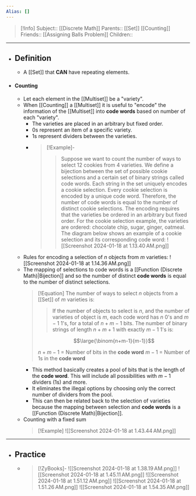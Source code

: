 ```yaml
---
Alias: []
---
```

> [!Info]
> Subject:: [[Discrete Math]]
> Parents:: [[Set]] [[Counting]]
> Friends:: [[Assigning Balls Problem]]
> Children:: 
---
- ## Definition
	- A [[Set]] that **CAN** have repeating elements.
- #### Counting
	- Let each element in the [[Multiset]] be a "variety".
	- When [[Counting]] a [[Multiset]] it is useful to "encode" the information of the [[Multiset]] into **code words** based on number of each "variety".
		- The varieties are placed in an arbitrary but fixed order.
		- $0$s represent an item of a specific variety.
		- $1$s represent dividers between the varieties.
		- > [!Example]-
		  > > Suppose we want to count the number of ways to select 12 cookies from 4 varieties. We define a bijection between the set of possible cookie selections and a certain set of binary strings called code words. Each string in the set uniquely encodes a cookie selection. Every cookie selection is encoded by a unique code word. Therefore, the number of code words is equal to the number of distinct cookie selections. The encoding requires that the varieties be ordered in an arbitrary but fixed order. For the cookie selection example, the varieties are ordered: chocolate chip, sugar, ginger, oatmeal. The diagram below shows an example of a cookie selection and its corresponding code word:
		  ![[Screenshot 2024-01-18 at 1.13.40 AM.png]]
	- Rules for encoding a selection of $n$ objects from $m$ varieties:
	   ![[Screenshot 2024-01-18 at 1.14.36 AM.png]]
	- The mapping of selections to code words is a [[Function (Discrete Math)|Bijection]] and so the number of distinct **code words** is equal to the number of distinct selections.
	  > [!Equation]
	  > The number of ways to select $n$ objects from a [[Set]] of $m$ varieties is:
	  > > If the number of objects to select is $n$, and the number of varieties of object is $m$, each code word has $n$ $0$'s and $m-1$ $1$'s, for a total of $n+m-1$ bits. The number of binary strings of length $n+m+1$ with exactly $m-1$ $1$'s is:
	  > 
	  > $$\large{\binom{n+m-1}{m-1}}$$
	  > 
	  > $n+m-1$ = Number of bits in the **code word**
	  > $m-1$ = Number of $1$s in the **code word**
		- This method basically creates a pool of bits that is the length of the **code word**. This will include all possibilities with $m-1$ dividers ($1$s) and more. 
		- It eliminates the illegal options by choosing only the correct number of dividers from the pool. 
		- This can then be related back to the selection of varieties because the mapping between selection and **code words** is a [[Function (Discrete Math)|Bijection]].
	- Counting with a fixed sum
	  > [!Example]
	  > ![[Screenshot 2024-01-18 at 1.43.44 AM.png]]
---
- ## Practice
	- > [!ZyBooks]-
	  > ![[Screenshot 2024-01-18 at 1.38.19 AM.png]]
	  > ![[Screenshot 2024-01-18 at 1.45.11 AM.png]]
	  > ![[Screenshot 2024-01-18 at 1.51.12 AM.png]]
	  > ![[Screenshot 2024-01-18 at 1.51.26 AM.png]]
	  > ![[Screenshot 2024-01-18 at 1.54.35 AM.png]]